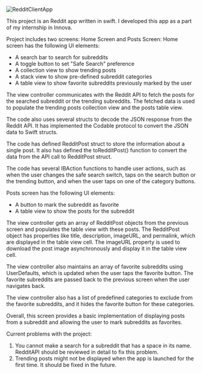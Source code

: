 ![RedditClientApp](https://user-images.githubusercontent.com/8038008/222704806-b960135f-6a31-4528-aaea-807b812c8d1b.gif)

This project is an Reddit app written in swift. I developed this app as a part of my internship in Innova.

Project includes two screens: Home Screen and Posts Screen:
Home screen has the following UI elements:

- A search bar to search for subreddits
- A toggle button to set "Safe Search" preference
- A collection view to show trending posts
- A stack view to show pre-defined subreddit categories
- A table view to show favorite subreddits previously marked by the user

The view controller communicates with the Reddit API to fetch the posts for the searched subreddit or the trending subreddits. The fetched data is used to populate the trending posts collection view and the posts table view.

The code also uses several structs to decode the JSON response from the Reddit API. It has implemented the Codable protocol to convert the JSON data to Swift structs.

The code has defined RedditPost struct to store the information about a single post. It also has defined the toRedditPost() function to convert the data from the API call to RedditPost struct.

The code has several IBAction functions to handle user actions, such as when the user changes the safe search switch, taps on the search button or the trending button, and when the user taps on one of the category buttons.

Posts screen has the following UI elements:

- A button to mark the subreddit as favorite
- A table view to show the posts for the subreddit

The view controller gets an array of RedditPost objects from the previous screen and populates the table view with these posts. The RedditPost object has properties like title, description, imageURL, and permalink, which are displayed in the table view cell. The imageURL property is used to download the post image asynchronously and display it in the table view cell.

The view controller also maintains an array of favorite subreddits using UserDefaults, which is updated when the user taps the favorite button. The favorite subreddits are passed back to the previous screen when the user navigates back.

The view controller also has a list of predefined categories to exclude from the favorite subreddits, and it hides the favorite button for these categories.

Overall, this screen provides a basic implementation of displaying posts from a subreddit and allowing the user to mark subreddits as favorites.

Current problems with the project:

1. You cannot make a search for a subreddit that has a space in its name. RedditAPI should be reviewed in detail to fix this problem.
2. Trending posts might not be displayed when the app is launched for the first time. It should be fixed in the future.
